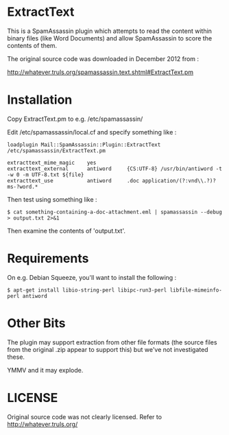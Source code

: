 ExtractText
===========

This is a SpamAssassin plugin which attempts to read the content within binary files 
(like Word Documents) and allow SpamAssassin to score the contents of them.


The original source code was downloaded in December 2012 from :

http://whatever.truls.org/spamassassin.text.shtml#ExtractText.pm


Installation
============

Copy ExtractText.pm to e.g. /etc/spamassassin/

Edit /etc/spamassassin/local.cf and specify something like :


    loadplugin Mail::SpamAssassin::Plugin::ExtractText /etc/spamassassin/ExtractText.pm

    extracttext_mime_magic    yes
    extracttext_external      antiword     {CS:UTF-8} /usr/bin/antiword -t -w 0 -m UTF-8.txt ${file}
    extracttext_use           antiword     .doc application/(?:vnd\\.?)?ms-?word.*


Then test using something like :

    $ cat something-containing-a-doc-attachment.eml | spamassassin --debug > output.txt 2>&1

Then examine the contents of 'output.txt'.

Requirements 
============

On e.g. Debian Squeeze, you'll want to install the following :

    $ apt-get install libio-string-perl libipc-run3-perl libfile-mimeinfo-perl antiword

Other Bits
========

The plugin may support extraction from other file formats (the source files from the original .zip appear to support this) but we've not
investigated these.

YMMV and it may explode.


LICENSE
=======

Original source code was not clearly licensed. Refer to http://whatever.truls.org/ 
